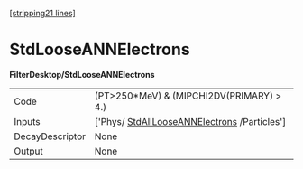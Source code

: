 [[stripping21 lines]](./stripping21-index)

# StdLooseANNElectrons

**FilterDesktop/StdLooseANNElectrons**

|                 |                                                                                         |
|-----------------|-----------------------------------------------------------------------------------------|
| Code            | (PT\>250\*MeV) & (MIPCHI2DV(PRIMARY) \> 4.)                                             |
| Inputs          | ['Phys/ [StdAllLooseANNElectrons](./stripping21-stdalllooseannelectrons) /Particles'] |
| DecayDescriptor | None                                                                                    |
| Output          | None                                                                                    |
